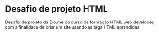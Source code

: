 # Desafio de projeto HTML

Desafio de projeto da Dio.me do curso de formação HTML web developer, com a finalidade de criar um site usando as tags HTML aprendidas
